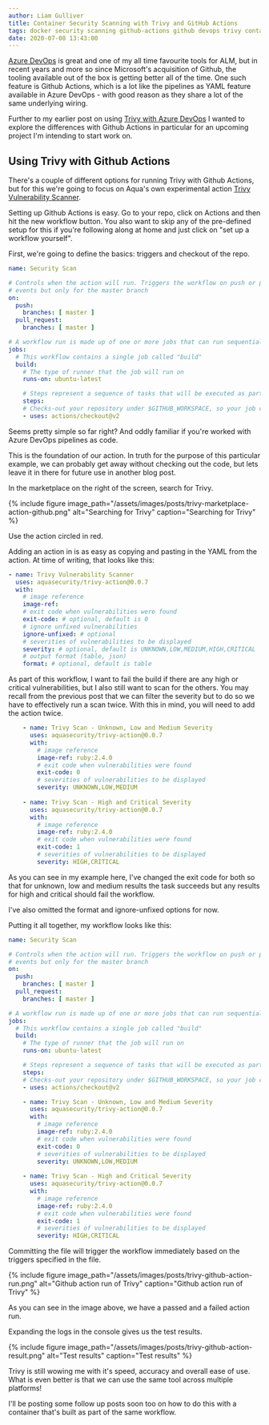 ```yaml
---
author: Liam Gulliver
title: Container Security Scanning with Trivy and GitHub Actions
tags: docker security scanning github-actions github devops trivy containers
date: 2020-07-08 13:43:00
---
```


[Azure DevOps](https://azure.microsoft.com/en-gb/services/devops/) is great and one of my all time favourite tools for ALM, but in recent years and more so since Microsoft's acquisition of Github, the tooling available out of the box is getting better all of the time. One such feature is Github Actions, which is a lot like the pipelines as YAML feature available in Azure DevOps - with good reason as they share a lot of the same underlying wiring.

Further to my earlier post on using [Trivy with Azure DevOps](https://lgulliver.github.io/container-security-scanning-with-trivy-in-azure-devops/) I wanted to explore the differences with Github Actions in particular for an upcoming project I'm intending to start work on.

## Using Trivy with Github Actions

There's a couple of different options for running Trivy with Github Actions, but for this we're going to focus on Aqua's own experimental action [Trivy Vulnerability Scanner](https://github.com/marketplace/actions/trivy-vulnerability-scanner).

Setting up Github Actions is easy. Go to your repo, click on Actions and then hit the new workflow button. You also want to skip any of the pre-defined setup for this if you're following along at home and just click on "set up a workflow yourself".

First, we're going to define the basics: triggers and checkout of the repo.

```yaml
name: Security Scan

# Controls when the action will run. Triggers the workflow on push or pull request
# events but only for the master branch
on:
  push:
    branches: [ master ]
  pull_request:
    branches: [ master ]

# A workflow run is made up of one or more jobs that can run sequentially or in parallel
jobs:
  # This workflow contains a single job called "build"
  build:
    # The type of runner that the job will run on
    runs-on: ubuntu-latest

    # Steps represent a sequence of tasks that will be executed as part of the job
    steps:
    # Checks-out your repository under $GITHUB_WORKSPACE, so your job can access it
    - uses: actions/checkout@v2
```

Seems pretty simple so far right? And oddly familiar if you're worked with Azure DevOps pipelines as code.

This is the foundation of our action. In truth for the purpose of this particular example, we can probably get away without checking out the code, but lets leave it in there for future use in another blog post.

In the marketplace on the right of the screen, search for Trivy.

{% include figure image_path="/assets/images/posts/trivy-marketplace-action-github.png" alt="Searching for Trivy" caption="Searching for Trivy" %}

Use the action circled in red.

Adding an action in is as easy as copying and pasting in the YAML from the action. At time of writing, that looks like this:

```yaml
- name: Trivy Vulnerability Scanner
  uses: aquasecurity/trivy-action@0.0.7
  with:
    # image reference
    image-ref: 
    # exit code when vulnerabilities were found
    exit-code: # optional, default is 0
    # ignore unfixed vulnerabilities
    ignore-unfixed: # optional
    # severities of vulnerabilities to be displayed
    severity: # optional, default is UNKNOWN,LOW,MEDIUM,HIGH,CRITICAL
    # output format (table, json)
    format: # optional, default is table
```

As part of this workflow, I want to fail the build if there are any high or critical vulnerabilities, but I also still want to scan for the others. You may recall from the previous post that we can filter the severity but to do so we have to effectively run a scan twice. With this in mind, you will need to add the action twice.

```yaml
    - name: Trivy Scan - Unknown, Low and Medium Severity
      uses: aquasecurity/trivy-action@0.0.7
      with:
        # image reference
        image-ref: ruby:2.4.0
        # exit code when vulnerabilities were found
        exit-code: 0
        # severities of vulnerabilities to be displayed
        severity: UNKNOWN,LOW,MEDIUM
        
    - name: Trivy Scan - High and Critical Severity
      uses: aquasecurity/trivy-action@0.0.7
      with:
        # image reference
        image-ref: ruby:2.4.0
        # exit code when vulnerabilities were found
        exit-code: 1
        # severities of vulnerabilities to be displayed
        severity: HIGH,CRITICAL
```

As you can see in my example here, I've changed the exit code for both so that for unknown, low and medium results the task succeeds but any results for high and critical should fail the workflow.

I've also omitted the format and ignore-unfixed options for now.

Putting it all together, my workflow looks like this:

```yaml
name: Security Scan

# Controls when the action will run. Triggers the workflow on push or pull request
# events but only for the master branch
on:
  push:
    branches: [ master ]
  pull_request:
    branches: [ master ]

# A workflow run is made up of one or more jobs that can run sequentially or in parallel
jobs:
  # This workflow contains a single job called "build"
  build:
    # The type of runner that the job will run on
    runs-on: ubuntu-latest

    # Steps represent a sequence of tasks that will be executed as part of the job
    steps:
    # Checks-out your repository under $GITHUB_WORKSPACE, so your job can access it
    - uses: actions/checkout@v2

    - name: Trivy Scan - Unknown, Low and Medium Severity
      uses: aquasecurity/trivy-action@0.0.7
      with:
        # image reference
        image-ref: ruby:2.4.0
        # exit code when vulnerabilities were found
        exit-code: 0
        # severities of vulnerabilities to be displayed
        severity: UNKNOWN,LOW,MEDIUM
        
    - name: Trivy Scan - High and Critical Severity
      uses: aquasecurity/trivy-action@0.0.7
      with:
        # image reference
        image-ref: ruby:2.4.0
        # exit code when vulnerabilities were found
        exit-code: 1
        # severities of vulnerabilities to be displayed
        severity: HIGH,CRITICAL
```

Committing the file will trigger the workflow immediately based on the triggers specified in the file.

{% include figure image_path="/assets/images/posts/trivy-github-action-run.png" alt="Github action run of Trivy" caption="Github action run of Trivy" %}

As you can see in the image above, we have a passed and a failed action run.

Expanding the logs in the console gives us the test results.

{% include figure image_path="/assets/images/posts/trivy-github-action-result.png" alt="Test results" caption="Test results" %}

Trivy is still wowing me with it's speed, accuracy and overall ease of use. What is even better is that we can use the same tool across multiple platforms!

I'll be posting some follow up posts soon too on how to do this with a container that's built as part of the same workflow.